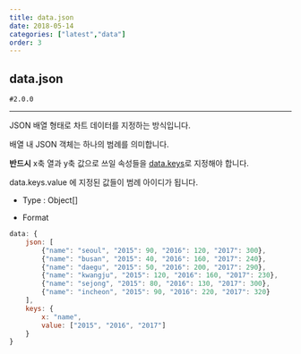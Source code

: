 ```yaml
---
title: data.json
date: 2018-05-14
categories: ["latest","data"]
order: 3
---
```


## data.json

`#2.0.0`

---

JSON 배열 형태로 차트 데이터를 지정하는 방식입니다.

배열 내 JSON 객체는 하나의 범례를 의미합니다.

**반드시** x축 열과 y축 값으로 쓰일 속성들을 [data.keys](./data.keys.html)로 지정해야 합니다.

data.keys.value 에 지정된 값들이 범례 아이디가 됩니다.

* Type : Object[]

* Format
```javascript
data: {
	json: [
		{"name": "seoul", "2015": 90, "2016": 120, "2017": 300},
		{"name": "busan", "2015": 40, "2016": 160, "2017": 240},
		{"name": "daegu", "2015": 50, "2016": 200, "2017": 290},
		{"name": "kwangju", "2015": 120, "2016": 160, "2017": 230},
		{"name": "sejong", "2015": 80, "2016": 130, "2017": 300},
		{"name": "incheon", "2015": 90, "2016": 220, "2017": 320}
	],
	keys: {
		x: "name",
		value: ["2015", "2016", "2017"]
	}
}
```
